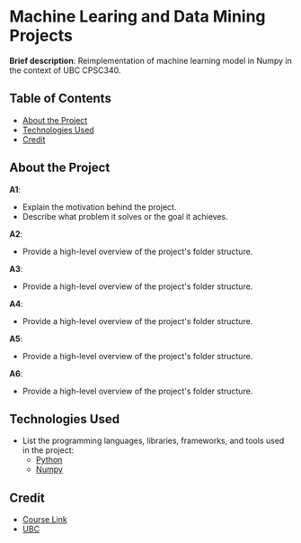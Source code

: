 # Machine Learing and Data Mining Projects
**Brief description**: Reimplementation of machine learning model in Numpy in the context of UBC CPSC340.

## Table of Contents
- [About the Project](#about-the-project)
- [Technologies Used](#technologies-used)
- [Credit](#credit)


## About the Project

**A1**: 
- Explain the motivation behind the project.
- Describe what problem it solves or the goal it achieves.

**A2**:
- Provide a high-level overview of the project's folder structure.

**A3**:
- Provide a high-level overview of the project's folder structure.
  
**A4**:
- Provide a high-level overview of the project's folder structure.
  
**A5**:
- Provide a high-level overview of the project's folder structure.
  
**A6**:
- Provide a high-level overview of the project's folder structure.

## Technologies Used
- List the programming languages, libraries, frameworks, and tools used in the project:
  - [Python](https://www.python.org/)
  - [Numpy](https://numpy.org/)


## Credit
- [Course Link](https://www.students.cs.ubc.ca/~cs-340/)
- [UBC](https://www.ubc.ca/)
